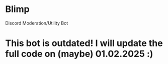# Blimp
 Discord Moderation/Utility Bot

# This bot is outdated! I will update the full code on (maybe) 01.02.2025 :)
